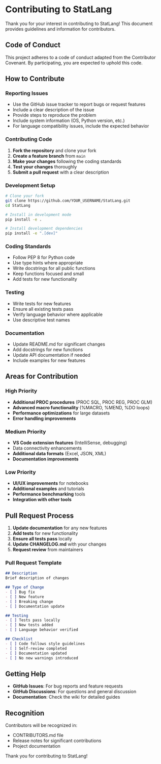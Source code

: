 # Contributing to StatLang

Thank you for your interest in contributing to StatLang! This document provides guidelines and information for contributors.

## Code of Conduct

This project adheres to a code of conduct adapted from the Contributor Covenant. By participating, you are expected to uphold this code.

## How to Contribute

### Reporting Issues

- Use the GitHub issue tracker to report bugs or request features
- Include a clear description of the issue
- Provide steps to reproduce the problem
- Include system information (OS, Python version, etc.)
- For language compatibility issues, include the expected behavior

### Contributing Code

1. **Fork the repository** and clone your fork
2. **Create a feature branch** from `main`
3. **Make your changes** following the coding standards
4. **Test your changes** thoroughly
5. **Submit a pull request** with a clear description

### Development Setup

```bash
# Clone your fork
git clone https://github.com/YOUR_USERNAME/StatLang.git
cd StatLang

# Install in development mode
pip install -e .

# Install development dependencies
pip install -e ".[dev]"
```

### Coding Standards

- Follow PEP 8 for Python code
- Use type hints where appropriate
- Write docstrings for all public functions
- Keep functions focused and small
- Add tests for new functionality

### Testing

- Write tests for new features
- Ensure all existing tests pass
- Verify language behavior where applicable
- Use descriptive test names

### Documentation

- Update README.md for significant changes
- Add docstrings for new functions
- Update API documentation if needed
- Include examples for new features

## Areas for Contribution

### High Priority
- **Additional PROC procedures** (PROC SQL, PROC REG, PROC GLM)
- **Advanced macro functionality** (%MACRO, %MEND, %DO loops)
- **Performance optimizations** for large datasets
- **Error handling improvements**

### Medium Priority
- **VS Code extension features** (IntelliSense, debugging)
- Data connectivity enhancements
- **Additional data formats** (Excel, JSON, XML)
- **Documentation improvements**

### Low Priority
- **UI/UX improvements** for notebooks
- **Additional examples** and tutorials
- **Performance benchmarking** tools
- **Integration with other tools**

## Pull Request Process

1. **Update documentation** for any new features
2. **Add tests** for new functionality
3. **Ensure all tests pass** locally
4. **Update CHANGELOG.md** with your changes
5. **Request review** from maintainers

### Pull Request Template

```markdown
## Description
Brief description of changes

## Type of Change
- [ ] Bug fix
- [ ] New feature
- [ ] Breaking change
- [ ] Documentation update

## Testing
- [ ] Tests pass locally
- [ ] New tests added
- [ ] Language behavior verified

## Checklist
- [ ] Code follows style guidelines
- [ ] Self-review completed
- [ ] Documentation updated
- [ ] No new warnings introduced
```

## Getting Help

- **GitHub Issues**: For bug reports and feature requests
- **GitHub Discussions**: For questions and general discussion
- **Documentation**: Check the wiki for detailed guides

## Recognition

Contributors will be recognized in:
- CONTRIBUTORS.md file
- Release notes for significant contributions
- Project documentation

Thank you for contributing to StatLang!
